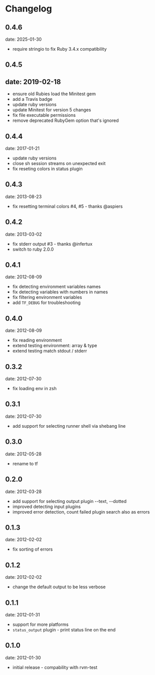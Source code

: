 # Changelog

## 0.4.6
date: 2025-01-30

  - require stringio to fix Ruby 3.4.x compatibility

## 0.4.5
date: 2019-02-18
  - 
  - ensure old Rubies load the Minitest gem
  - add a Travis badge
  - update ruby versions
  - update Minitest for version 5 changes
  - fix file executable permissions
  - remove deprecated RubyGem option that's ignored

## 0.4.4
date: 2017-01-21

 - update ruby versions
 - close sh session streams on unexpected exit
 - fix reseting colors in status plugin

## 0.4.3
date: 2013-08-23

 - fix resetting terminal colors #4, #5 - thanks @aspiers

## 0.4.2
date: 2013-03-02

 - fix stderr output #3 - thanks @infertux
 - switch to ruby 2.0.0

## 0.4.1
date: 2012-08-09

 - fix detecting environment variables names
 - fix detecting variables with numbers in names
 - fix filtering environment variables
 - add `TF_DEBUG` for troubleshooting

## 0.4.0
date: 2012-08-09

 - fix reading environment
 - extend testing environment: array & type
 - extend testing match stdout / stderr

## 0.3.2
date: 2012-07-30

 - fix loading env in zsh

## 0.3.1
date: 2012-07-30

 - add support for selecting runner shell via shebang line

## 0.3.0
date: 2012-05-28

 - rename to tf

## 0.2.0
date: 2012-03-28

 - add support for selecting output plugin --text, --dotted
 - improved detecting input plugins
 - improved error detection, count failed plugin search also as errors

## 0.1.3
date: 2012-02-02

 - fix sorting of errors

## 0.1.2
date: 2012-02-02

 - change the default output to be less verbose

## 0.1.1
date: 2012-01-31

 - support for more platforms
 - `status_output` plugin - print status line on the end

## 0.1.0
date: 2012-01-30

 - initial release - compability with rvm-test
